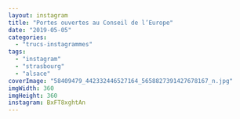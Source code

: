```yaml
---
layout: instagram
title: "Portes ouvertes au Conseil de l’Europe"
date: "2019-05-05"
categories: 
  - "trucs-instagrammes"
tags:
  - "instagram"
  - "strasbourg"
  - "alsace"
coverImage: "58409479_442332446527164_5658827391427678167_n.jpg"
imgWidth: 360
imgHeight: 360
instagram: BxFT8xghtAn
---
```


